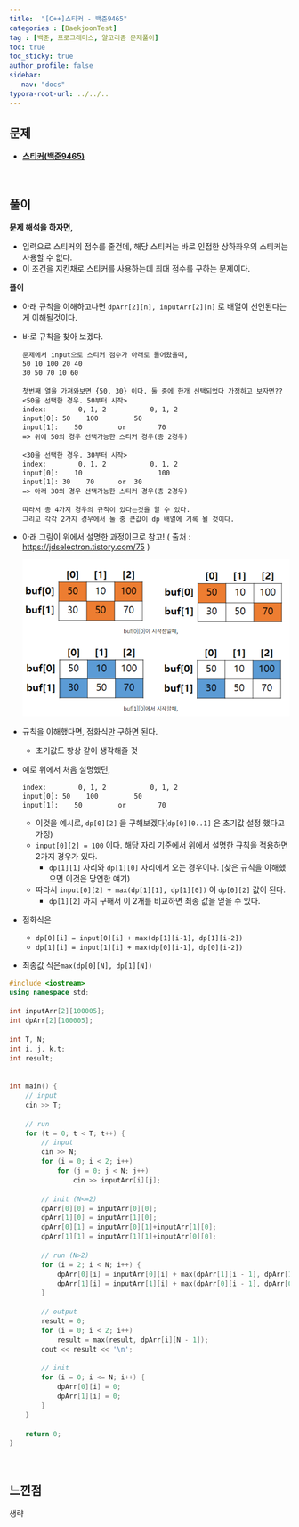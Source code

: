 ```yaml
---
title:  "[C++]스티커 - 백준9465"
categories : [BaekjoonTest]
tag : [백준, 프로그래머스, 알고리즘 문제풀이]
toc: true
toc_sticky: true
author_profile: false
sidebar:
   nav: "docs"
typora-root-url: ../../..
---
```




## 문제

* **[스티커(백준9465)](https://www.acmicpc.net/problem/9465)**

<br>

## 풀이

**문제 해석을 하자면,**

* 입력으로 스티커의 점수를 줄건데, 해당 스티커는 바로 인접한 상하좌우의 스티커는 사용할 수 없다.
* 이 조건을 지킨채로 스티커를 사용하는데 최대 점수를 구하는 문제이다.



**풀이**

* 아래 규칙을 이해하고나면 `dpArr[2][n], inputArr[2][n]` 로 배열이 선언된다는게 이해될것이다.

* 바로 규칙을 찾아 보겠다.

  ```
  문제에서 input으로 스티커 점수가 아래로 들어왔을때,
  50 10 100 20 40
  30 50 70 10 60
  
  첫번째 열을 가져와보면 {50, 30} 이다. 둘 중에 한개 선택되었다 가정하고 보자면??
  <50을 선택한 경우. 50부터 시작>
  index:	    0, 1, 2           0, 1, 2        
  input[0]:	50    100         50
  input[1]:	   50         or        70
  => 위에 50의 경우 선택가능한 스티커 경우(총 2경우)
  
  <30을 선택한 경우. 30부터 시작>
  index:	    0, 1, 2           0, 1, 2        
  input[0]:	   10                   100
  input[1]:	30    70      or  30    
  => 아래 30의 경우 선택가능한 스티커 경우(총 2경우)
  
  따라서 총 4가지 경우의 규칙이 있다는것을 알 수 있다.
  그리고 각각 2가지 경우에서 둘 중 큰값이 dp 배열에 기록 될 것이다.
  ```

* 아래 그림이 위에서 설명한 과정이므로 참고! ( 출처 : https://jdselectron.tistory.com/75 )

  <img src=".\images\2023-03-26-(C++)스티커 - 백준9465\image-20230219002930493.png" alt="image-20230219002930493" style="zoom:80%;" />

* 규칙을 이해했다면, 점화식만 구하면 된다.

  * 초기값도 항상 같이 생각해줄 것

* 예로 위에서 처음 설명했던,

  ```
  index:	    0, 1, 2           0, 1, 2        
  input[0]:	50    100         50
  input[1]:	   50         or        70
  ```

  * 이것을 예시로, `dp[0][2]` 을 구해보겠다(`dp[0][0..1]` 은 초기값 설정 했다고 가정)
  * `input[0][2] = 100` 이다. 해당 자리 기준에서 위에서 설명한 규칙을 적용하면 2가지 경우가 있다. 
    * `dp[1][1]` 자리와 `dp[1][0]` 자리에서 오는 경우이다. (찾은 규칙을 이해했으면 이것은 당연한 얘기)
  * 따라서 `input[0][2] + max(dp[1][1], dp[1][0])` 이 `dp[0][2]` 값이 된다.
    * `dp[1][2]` 까지 구해서 이 2개를 비교하면 최종 값을 얻을 수 있다.

* 점화식은

  *  `dp[0][i] = input[0][i] + max(dp[1][i-1], dp[1][i-2])`
  *  `dp[1][i] = input[1][i] + max(dp[0][i-1], dp[0][i-2])`

* 최종값 식은`max(dp[0][N], dp[1][N])`



```c++
#include <iostream>
using namespace std;

int inputArr[2][100005];
int dpArr[2][100005];

int T, N;
int i, j, k,t;
int result;


int main() {
	// input
	cin >> T;

	// run
	for (t = 0; t < T; t++) {
		// input
		cin >> N;
		for (i = 0; i < 2; i++)
			for (j = 0; j < N; j++)
				cin >> inputArr[i][j];

		// init (N<=2)
		dpArr[0][0] = inputArr[0][0];
		dpArr[1][0] = inputArr[1][0];
		dpArr[0][1] = inputArr[0][1]+inputArr[1][0];
		dpArr[1][1] = inputArr[1][1]+inputArr[0][0];

		// run (N>2)
		for (i = 2; i < N; i++) {
			dpArr[0][i] = inputArr[0][i] + max(dpArr[1][i - 1], dpArr[1][i - 2]);
			dpArr[1][i] = inputArr[1][i] + max(dpArr[0][i - 1], dpArr[0][i - 2]);
		}

		// output
		result = 0;
		for (i = 0; i < 2; i++)
			result = max(result, dpArr[i][N - 1]);
		cout << result << '\n';

		// init
		for (i = 0; i <= N; i++) {
			dpArr[0][i] = 0;
			dpArr[1][i] = 0;
		}
	}

	return 0;
}
```

<br>

## 느낀점

생략
